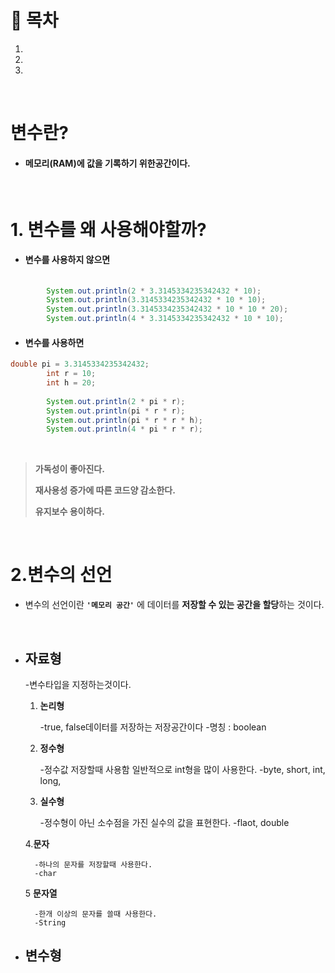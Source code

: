 # 🔖 목차

1.
2.
3.

<br/>

# 변수란?

- #### 메모리(RAM)에 값을 기록하기 위한공간이다.

<br/>

# 1. 변수를 왜 사용해야할까?

- #### 변수를 사용하지 않으면

```java
  
		System.out.println(2 * 3.3145334235342432 * 10);
		System.out.println(3.3145334235342432 * 10 * 10);
		System.out.println(3.3145334235342432 * 10 * 10 * 20);
		System.out.println(4 * 3.3145334235342432 * 10 * 10);
```

- #### 변수를 사용하면

```java
double pi = 3.3145334235342432;
		int r = 10;
		int h = 20;
		
		System.out.println(2 * pi * r);
		System.out.println(pi * r * r);
		System.out.println(pi * r * r * h);
		System.out.println(4 * pi * r * r);
```
<br>
 
 > **가독성이 좋아진다.**
 > 
 > **재사용성 증가에 따른 코드양 감소한다.**
 > 
 > **유지보수 용이하다.**

<br/>

# 2.변수의 선언

- 변수의 선언이란 <code><strong>'메모리 공간'</strong></code> 에 데이터를 **저장할 수 있는 공간을 할당**하는 것이다.

<br/>

- ## 자료형

	-변수타입을 지정하는것이다.

	

	1. **논리형**	


		-true, false데이터를 저장하는 저장공간이다
		-명칭 : boolean
		
		
		
	2. **정수형**

		-정수값 저장할때 사용함 일반적으로 int형을 많이 사용한다.
		-byte, short, int, long,
		
		
	
	3. **실수형**

		-정수형이 아닌 소수점을 가진 실수의 값을 표현한다.
		-flaot, double 
		
		
		
	4.**문자**

		-하나의 문자를 저장할때 사용한다.
		-char
		
		
	
	5 **문자열**
	
		-한개 이상의 문자를 쓸때 사용한다.
		-String
		
		
		
- ## 변수형
		
	

		
		
	
		

		
	


          
   
